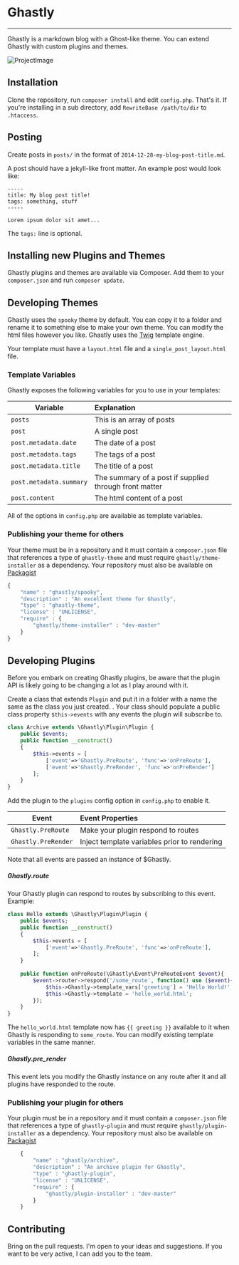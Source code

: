 # Ghastly
-----

Ghastly is a markdown blog with a Ghost-like theme. You can extend Ghastly with custom plugins and themes.

![ProjectImage](http://ghastlyblog.github.io/Ghastly/ghastly.png)

## Installation

Clone the repository, run `composer install` and edit `config.php`. That's it. If you're installing in a sub directory, add `RewriteBase /path/to/dir` to `.htaccess`.

## Posting

Create posts in `posts/` in the format of `2014-12-28-my-blog-post-title.md`.

A post should have a jekyll-like front matter. An example post would look like:

    -----
    title: My blog post title!
    tags: something, stuff
    -----

    Lorem ipsum dolor sit amet...

The `tags:` line is optional.

## Installing new Plugins and Themes

Ghastly plugins and themes are available via Composer. Add them to your `composer.json` and run `composer update`.

## Developing Themes

Ghastly uses the `spooky` theme by default. You can copy it to a folder and rename it to something else to make your own theme. You can modify the html files however you like. Ghastly uses the [Twig](https://github.com/fabpot/twig) template engine.

Your template must have a `layout.html` file and a `single_post_layout.html` file.

### Template Variables

Ghastly exposes the following variables for you to use in your templates:

Variable              | Explanation
----------------------|:------------
 `posts`              | This is an array of posts
 `post`               | A single post
 `post.metadata.date` | The date of a post
 `post.metadata.tags` | The tags of a post
 `post.metadata.title`| The title of a post
 `post.metadata.summary` | The summary of a post if supplied through front matter
 `post.content`       | The html content of a post
 
All of the options in `config.php` are available as template variables.

### Publishing your theme for others

Your theme must be in a repository and it must contain a `composer.json` file that references a type of `ghastly-theme` and must require  `ghastly/theme-installer` as a dependency. Your repository must also be available on [Packagist](http://packagist.org)

```javascript
{
    "name" : "ghastly/spooky",
    "description" : "An excellent theme for Ghastly",
    "type" : "ghastly-theme",
    "license" : "UNLICENSE",
    "require" : {
        "ghastly/theme-installer" : "dev-master"
    }
}
````

## Developing Plugins

Before you embark on creating Ghastly plugins, be aware that the plugin API is likely going to be changing a lot as I play around with it.

Create a class that extends `Plugin` and put it in a folder with a name the same as the class you just created. . Your class should populate a public class property `$this->events` with any events the plugin will subscribe to.

```php
class Archive extends \Ghastly\Plugin\Plugin {
    public $events;
    public function __construct()
    {
        $this->events = [
            ['event'=>'Ghastly.PreRoute', 'func'=>'onPreRoute'],
            ['event'=>'Ghastly.PreRender', 'func'=>'onPreRender']
        ];
    }
}
```

Add the plugin to the `plugins` config option in `config.php` to enable it.

Event                 |Event Properties
----------------------|:---------------
 `Ghastly.PreRoute`      | Make your plugin respond to routes
 `Ghastly.PreRender` | Inject template variables prior to rendering

Note that all events are passed an instance of $Ghastly.

##### Ghastly.route

Your Ghastly plugin can respond to routes by subscribing to this event. Example:

```php
class Hello extends \Ghastly\Plugin\Plugin {
    public $events;
    public function __construct()
    {
        $this->events = [
            ['event'=>'Ghastly.PreRoute', 'func'=>'onPreRoute'],
        ];
    }
    
    public function onPreRoute(\Ghastly\Event\PreRouteEvent $event){
        $event->router->respond('/some_route', function() use ($event){
            $this->Ghastly->template_vars['greeting'] = 'Hello World!'; 
            $this->Ghastly->template = 'hello_world.html';
        });
    }
}
```
The `hello_world.html` template now has `{{ greeting }}` available to it when Ghastly is responding to `some_route`. You can modify existing template variables in the same manner. 

##### Ghastly.pre_render

This event lets you modify the Ghastly instance on any route after it and all plugins have responded to the route.


### Publishing your plugin for others

Your plugin must be in a repository and it must contain a `composer.json` file that references a type of `ghastly-plugin` and must require `ghastly/plugin-installer` as a dependency. Your repository must also be available on [Packagist](http://packagist.org)

```javascript
    {
        "name" : "ghastly/archive",
        "description" : "An archive plugin for Ghastly",
        "type" : "ghastly-plugin",
        "license" : "UNLICENSE",
        "require" : {
            "ghastly/plugin-installer" : "dev-master"
        }
    }
```

## Contributing

Bring on the pull requests. I'm open to your ideas and suggestions. If you want to be very active, I can add you to the team.
